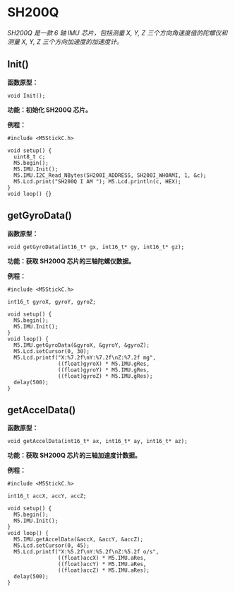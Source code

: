 # SH200Q

*SH200Q 是一款 6 轴 IMU 芯片，包括测量 X, Y, Z 三个方向角速度值的陀螺仪和测量 X, Y, Z 三个方向加速度的加速度计。*

## Init()

**函数原型：**

`void Init();`

**功能：初始化 SH200Q 芯片。**

**例程：**
```clike
#include <M5StickC.h>

void setup() {
  uint8_t c;
  M5.begin();
  M5.IMU.Init();
  M5.IMU.I2C_Read_NBytes(SH200I_ADDRESS, SH200I_WHOAMI, 1, &c);
  M5.Lcd.print("SH200Q I AM "); M5.Lcd.println(c, HEX);
}
void loop() {}
```

## getGyroData()

**函数原型：**

`void getGyroData(int16_t* gx, int16_t* gy, int16_t* gz);`

**功能：获取 SH200Q 芯片的三轴陀螺仪数据。**

**例程：**
```clike
#include <M5StickC.h>

int16_t gyroX, gyroY, gyroZ;

void setup() {
  M5.begin();
  M5.IMU.Init();
}
void loop() {
  M5.IMU.getGyroData(&gyroX, &gyroY, &gyroZ);
  M5.Lcd.setCursor(0, 30);
  M5.Lcd.printf("X:%7.2f\nY:%7.2f\nZ:%7.2f mg",
                ((float)gyroX) * M5.IMU.gRes,
                ((float)gyroY) * M5.IMU.gRes,
                ((float)gyroZ) * M5.IMU.gRes);
  delay(500);
}
```

## getAccelData()

**函数原型：**

`void getAccelData(int16_t* ax, int16_t* ay, int16_t* az);`

**功能：获取 SH200Q 芯片的三轴加速度计数据。**

**例程：**
```clike
#include <M5StickC.h>

int16_t accX, accY, accZ;

void setup() {
  M5.begin();
  M5.IMU.Init();
}
void loop() {
  M5.IMU.getAccelData(&accX, &accY, &accZ);
  M5.Lcd.setCursor(0, 45);
  M5.Lcd.printf("X:%5.2f\nY:%5.2f\nZ:%5.2f o/s",
                ((float)accX) * M5.IMU.aRes,
                ((float)accY) * M5.IMU.aRes,
                ((float)accZ) * M5.IMU.aRes);
  delay(500);
}
```